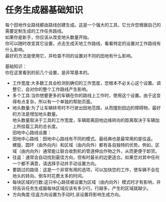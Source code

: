 # 任务生成器基础知识

  
每个田地作业路线都由路线创建生成。这是一个强大的工具，它允许您根据自己的需要定制生成的工作任务路线。  
如果你是新手，你应该从改变地头数量开始。  
你可以随时改变其它设置，点击生成天地工作路线，看看特定的设置对工作路线有什么影响。  
最好的方法是使用它，并检查不同的设置对不同的田地有什么影响。  

  
基础知识：  
你在这里看到的前几个设置，是非常基本的。  
- 工作宽度:大多数工具会检测到确切的工作宽度，您根本不必关心这个设置。调整它，会对你的整个工作路线产生影响。  
- 多个工具:当你想要更多的车辆在你的路线上工作时，使用这个设置。由于这变得有点复杂，所以有一个单独的帮助页面。  
- 地头数量:为了让车辆转弯时不行驶出田地范围，从而撞到田边的障碍物，最好的方法是增加地头数量。  
地头数量取决于工具的工作宽度，车辆距离田地边缘转向的距离取决于车辆加上所挂载工具的总长度。  
田地中心路线设置：  
- 田地中心路线：田地中心路线有不同的模式。最经典也是最常用的是往返。  
螺旋、圆环（由外向内）和区域（由内向外）都有各自独特的优势。例如，区域（由内向外）通常能让联合收割机的管道伸出作物之外，从而更便于卸货。  
- 往返：通常会自动找到最佳方向，但有时最长的边更适合。如果您对其中任何一个都不满意，请选择手动并手动设置方向。  
- 要跳过的路径：这是一个非常有用的选项，可以加快您的工作，使车辆不会在地头的转向、倒车时花费太多的时间。  
- 每块区域的行数:这只中心路径被设置为区域（由内向外）模式时才有影响，并将告诉任务生成器每块区域应该有多少行。行越多，产生的区域就越少。  
- 方向角度:往返方向设置为手动时,该设置将影响生成方向。  

